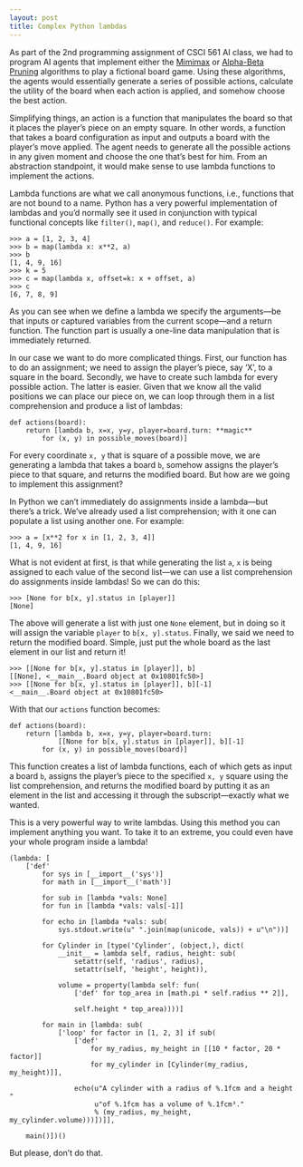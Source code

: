 ```yaml
---
layout: post
title: Complex Python lambdas
---
```


As part of the 2nd programming assignment of CSCI 561 AI class, we had to program AI agents that implement either the [Mimimax](https://en.wikipedia.org/wiki/Minimax) or [Alpha-Beta Pruning](https://en.wikipedia.org/wiki/Alpha%E2%80%93beta_pruning) algorithms to play a fictional board game. Using these algorithms, the agents would essentially generate a series of possible actions, calculate the utility of the board when each action is applied, and somehow choose the best action.  <!-- more -->

Simplifying things, an action is a function that manipulates the board so that it places the player’s piece on an empty square. In other words, a function that takes a board configuration as input and outputs a board with the player’s move applied. The agent needs to generate all the possible actions in any given moment and choose the one that’s best for him. From an abstraction standpoint, it would make sense to use lambda functions to implement the actions.

Lambda functions are what we call anonymous functions, i.e., functions that are not bound to a name. Python has a very powerful implementation of lambdas and you’d normally see it used in conjunction with typical functional concepts like `filter()`, `map()`, and `reduce()`. For example:

	>>> a = [1, 2, 3, 4]
	>>> b = map(lambda x: x**2, a)
	>>> b
	[1, 4, 9, 16]
	>>> k = 5
	>>> c = map(lambda x, offset=k: x + offset, a)
	>>> c
	[6, 7, 8, 9]

As you can see when we define a lambda we specify the arguments—be that inputs or captured variables from the current scope—and a return function. The function part is usually a one-line data manipulation that is immediately returned.  

In our case we want to do more complicated things. First, our function has to do an assignment; we need to assign the player’s piece, say ‘X’, to a square in the board. Secondly, we have to create such lambda for every possible action. The latter is easier. Given that we know all the valid positions  we can place our piece on, we can loop through them in a list comprehension and produce a list of lambdas:

	def actions(board):
		return [lambda b, x=x, y=y, player=board.turn: **magic**
			for (x, y) in possible_moves(board)]

For every coordinate `x, y` that is square of a possible move, we are generating a lambda that takes a board `b`, somehow assigns the player’s piece to that square, and returns the modified board. But how are we going to implement this assignment?  

In Python we can’t immediately do assignments inside a lambda—but there’s a trick. We’ve already used a list comprehension; with it one can populate a list using another one. For example:

	>>> a = [x**2 for x in [1, 2, 3, 4]]
	[1, 4, 9, 16]

What is not evident at first, is that while generating the list `a`, `x` is being assigned to each value of the second list—we can use a list comprehension do assignments inside lambdas! So we can do this:

	>>> [None for b[x, y].status in [player]] 
	[None]

The above will generate a list with just one `None` element, but in doing so it will assign the variable `player` to `b[x, y].status`. Finally, we said we need to return the modified board. Simple, just put the whole board as the last element in our list and return it!

	>>> [[None for b[x, y].status in [player]], b]
	[[None], <__main__.Board object at 0x10801fc50>]
	>>> [[None for b[x, y].status in [player]], b][-1]
	<__main__.Board object at 0x10801fc50>

With that our `actions` function becomes:

	def actions(board):
		return [lambda b, x=x, y=y, player=board.turn: 
				[[None for b[x, y].status in [player]], b][-1]
			for (x, y) in possible_moves(board)]

This function creates a list of lambda functions, each of which gets as input a board `b`, assigns the player’s piece to the specified `x, y` square using the list comprehension, and returns the modified board by putting it as an element in the list and accessing it through the subscript—exactly what we wanted.

This is a very powerful way to write lambdas. Using this method you can implement anything you want. To take it to an extreme, you could even have your whole program inside a lambda!

	(lambda: [
	    ['def'
	        for sys in [__import__('sys')]
	        for math in [__import__('math')]
	
	        for sub in [lambda *vals: None]
	        for fun in [lambda *vals: vals[-1]]
	
	        for echo in [lambda *vals: sub(
	            sys.stdout.write(u" ".join(map(unicode, vals)) + u"\n"))]
	
	        for Cylinder in [type('Cylinder', (object,), dict(
	            __init__ = lambda self, radius, height: sub(
	                setattr(self, 'radius', radius),
	                setattr(self, 'height', height)),
	
	            volume = property(lambda self: fun(
	                ['def' for top_area in [math.pi * self.radius ** 2]],
	
	                self.height * top_area))))]
	
	        for main in [lambda: sub(
	            ['loop' for factor in [1, 2, 3] if sub(
	                ['def'
	                    for my_radius, my_height in [[10 * factor, 20 * factor]]
	                    for my_cylinder in [Cylinder(my_radius, my_height)]],
	
	                echo(u"A cylinder with a radius of %.1fcm and a height "
	                     u"of %.1fcm has a volume of %.1fcm³."
	                     % (my_radius, my_height, my_cylinder.volume)))])]],
	
	    main()])()

But please, don’t do that.